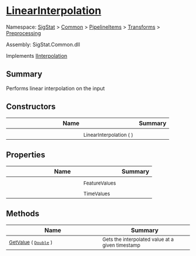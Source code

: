 # [LinearInterpolation](./LinearInterpolation.md)

Namespace: [SigStat]() > [Common](./../../../README.md) > [PipelineItems]() > [Transforms]() > [Preprocessing](./README.md)

Assembly: SigStat.Common.dll

Implements [IInterpolation](./IInterpolation.md)

## Summary
Performs linear interpolation on the input

## Constructors

| Name | Summary | 
| --- | --- | 
| <img width=200/> <sub>LinearInterpolation (  )</sub>| <sub></sub>| <br>


## Properties

| Name | Summary | 
| --- | --- | 
| <img width=200/> <sub>FeatureValues</sub>| <sub></sub>| <br>
| <img width=200/> <sub>TimeValues</sub>| <sub></sub>| <br>


## Methods

| Name | Summary | 
| --- | --- | 
| <img width=200/> <sub>[GetValue](./Methods/LinearInterpolation-100663765.md) ( [`Double`](https://docs.microsoft.com/en-us/dotnet/api/System.Double) )</sub>| <sub>Gets the interpolated value at a given timestamp</sub>| <br>


